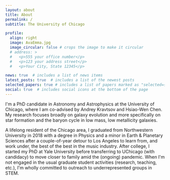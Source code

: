 ```yaml
---
layout: about
title: About
permalink: /
subtitle: The University of Chicago

profile:
  align: right
  image: AvaEmma.jpg
  image_circular: false # crops the image to make it circular
  # address: >
  #   <p>555 your office number</p>
  #   <p>123 your address street</p>
  #   <p>Your City, State 12345</p>

news: true  # includes a list of news items
latest_posts: true  # includes a list of the newest posts
selected_papers: true # includes a list of papers marked as "selected={true}"
social: true  # includes social icons at the bottom of the page
---
```


I'm a PhD candidate in Astronomy and Astrophysics at the University of Chicago, where I am co-advised by Andrey Kravtsov and Hsiao-Wen Chen. My research focuses broadly on galaxy evolution and more specifically on star formation and the baryon cycle in low mass, low metallicity galaxies. 

A lifelong resident of the Chicago area, I graduated from Northwestern University in 2018 with a degree in Physics and a minor in Earth & Planetary Sciences after a couple-of-year detour to Los Angeles to learn from, and work under, the best of the best in the music industry. After college, I started my PhD at Yale University before transferring to UChicago (with candidacy) to move closer to family amid the (ongoing) pandemic. When I'm not engaged in the usual graduate student activities (research, teaching, etc.), I'm wholly committed to outreach to underrepresented groups in STEM.
